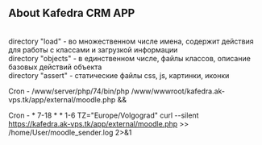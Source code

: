 ## About Kafedra CRM APP

<br>directory "load" - во множественном числе имена, содержит действия для работы с классами и загрузкой информации
<br>directory "objects" - в единственном числе, файлы классов, описание базовых действий объекта
<br>directory "assert" - статические файлы css, js, картинки, иконки


Cron - /www/server/php/74/bin/php /www/wwwroot/kafedra.ak-vps.tk/app/external/moodle.php &&

Cron - * 7-18 * * 1-6 TZ="Europe/Volgograd" curl --silent https://kafedra.ak-vps.tk/app/external/moodle.php  >> /home/User/moodle_sender.log 2>&1
